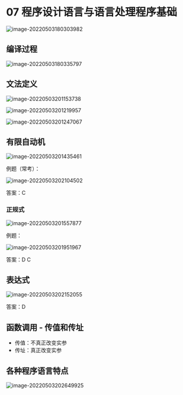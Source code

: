 # 07 程序设计语言与语言处理程序基础

![image-20220503180303982](http://cdn.huangxindi.com/img/image-20220503180303982.png)

## 编译过程

![image-20220503180335797](http://cdn.huangxindi.com/img/image-20220503180335797.png)

## 文法定义

![image-20220503201153738](http://cdn.huangxindi.com/img/image-20220503201153738.png)

![image-20220503201219957](http://cdn.huangxindi.com/img/image-20220503201219957.png)

![image-20220503201247067](http://cdn.huangxindi.com/img/image-20220503201247067.png)

## 有限自动机

![image-20220503201435461](http://cdn.huangxindi.com/img/image-20220503201435461.png)

例题（常考）：

![image-20220503202104502](http://cdn.huangxindi.com/img/image-20220503202104502.png)

答案：C

### 正规式

![image-20220503201557877](http://cdn.huangxindi.com/img/image-20220503201557877.png)

例题：

![image-20220503201951967](http://cdn.huangxindi.com/img/image-20220503201951967.png)

答案：D C

## 表达式

![image-20220503202152055](http://cdn.huangxindi.com/img/image-20220503202152055.png)

答案：D

## 函数调用 - 传值和传址

- 传值：不真正改变实参
- 传址：真正改变实参

## 各种程序语言特点

![image-20220503202649925](http://cdn.huangxindi.com/img/image-20220503202649925.png)